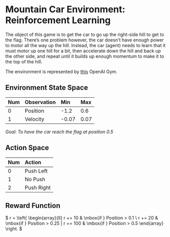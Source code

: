 # Mountain Car Environment: Reinforcement Learning

The object of this game is to get the car to go up the right-side hill to get to the flag. There’s one problem however, the car doesn’t have enough power to motor all the way up the hill. Instead, the car (agent) needs to learn that it must motor up one hill for a bit, then accelerate down the hill and back up the other side, and repeat until it builds up enough momentum to make it to the top of the hill.

The environment is represented by [this](https://github.com/openai/gym/wiki/MountainCar-v0) OpenAI Gym.

## Environment State Space

| Num | Observation | Min   | Max  |
|:----|:------------|:------|:-----|
| 0   | Position    | -1.2  | 0.6  |
| 1   | Velocity    | -0.07 | 0.07 |

*Goal: To have the car reach the flag at position 0.5*

## Action Space

| Num | Action     |
|:----|:-----------|
| 0   | Push Left  |
| 1   | No Push    |
| 2   | Push Right |


## Reward Function

$
r =
\left\{
	\begin{array}{ll}
		r += 10 & \mbox{if } Position > 0.1 \\
		r += 20 & \mbox{if } Position > 0.25 \|
		r += 100 & \mbox{if } Position > 0.5
	\end{array}
\right.
$



